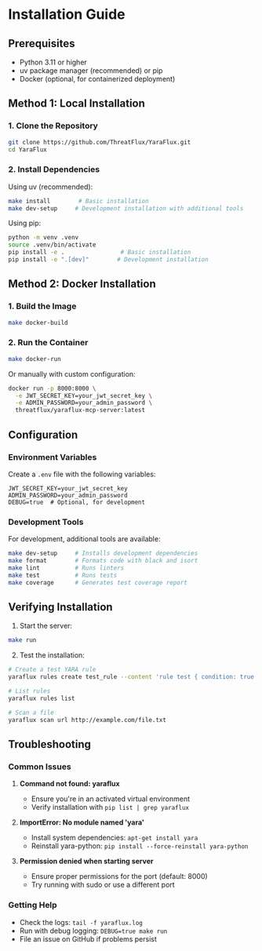 # Installation Guide

## Prerequisites

- Python 3.11 or higher
- uv package manager (recommended) or pip
- Docker (optional, for containerized deployment)

## Method 1: Local Installation

### 1. Clone the Repository

```bash
git clone https://github.com/ThreatFlux/YaraFlux.git
cd YaraFlux
```

### 2. Install Dependencies

Using uv (recommended):
```bash
make install        # Basic installation
make dev-setup     # Development installation with additional tools
```

Using pip:
```bash
python -m venv .venv
source .venv/bin/activate
pip install -e .                # Basic installation
pip install -e ".[dev]"        # Development installation
```

## Method 2: Docker Installation

### 1. Build the Image

```bash
make docker-build
```

### 2. Run the Container

```bash
make docker-run
```

Or manually with custom configuration:
```bash
docker run -p 8000:8000 \
  -e JWT_SECRET_KEY=your_jwt_secret_key \
  -e ADMIN_PASSWORD=your_admin_password \
  threatflux/yaraflux-mcp-server:latest
```

## Configuration

### Environment Variables

Create a `.env` file with the following variables:

```env
JWT_SECRET_KEY=your_jwt_secret_key
ADMIN_PASSWORD=your_admin_password
DEBUG=true  # Optional, for development
```

### Development Tools

For development, additional tools are available:
```bash
make dev-setup     # Installs development dependencies
make format        # Formats code with black and isort
make lint          # Runs linters
make test          # Runs tests
make coverage      # Generates test coverage report
```

## Verifying Installation

1. Start the server:
```bash
make run
```

2. Test the installation:
```bash
# Create a test YARA rule
yaraflux rules create test_rule --content 'rule test { condition: true }'

# List rules
yaraflux rules list

# Scan a file
yaraflux scan url http://example.com/file.txt
```

## Troubleshooting

### Common Issues

1. **Command not found: yaraflux**
   - Ensure you're in an activated virtual environment
   - Verify installation with `pip list | grep yaraflux`

2. **ImportError: No module named 'yara'**
   - Install system dependencies: `apt-get install yara`
   - Reinstall yara-python: `pip install --force-reinstall yara-python`

3. **Permission denied when starting server**
   - Ensure proper permissions for the port (default: 8000)
   - Try running with sudo or use a different port

### Getting Help

- Check the logs: `tail -f yaraflux.log`
- Run with debug logging: `DEBUG=true make run`
- File an issue on GitHub if problems persist
